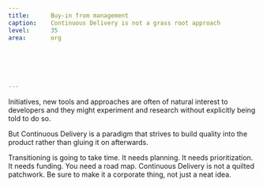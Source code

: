 ```yaml
---
title:      Buy-in from management
caption:    Continuous Delivery is not a grass root approach
level:      35
area:       org






---
```


Initiatives, new tools and approaches are often of natural interest to developers and they might experiment and research without explicitly being told to do so.

But Continuous Delivery is a paradigm that strives to build quality into the product rather than gluing it on afterwards.

Transitioning is going to take time. It needs planning. It needs prioritization. It needs funding. You need a road map. Continuous Delivery is not a quilted patchwork. Be sure to make it a corporate thing, not just a neat idea.
